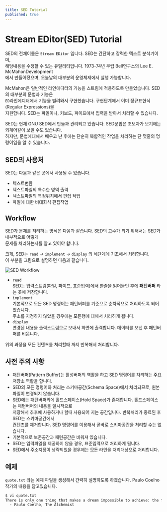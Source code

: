 ```yaml
---
title: SED Tutorial
published: true
---   
```



# Stream EDitor(SED) Tutorial   
SED의 전체이름은 `Stream EDitor` 입니다. SED는 간단하고 강력한 텍스트 분석기이며,   
해당내용을 수정할 수 있는 유틸리티입니다. 1973-74년 무렵 Bell연구소의 Lee E. McMahonDevelopment  
에서 만들어졌으며, 오늘날의 대부분의 운영체제에서 실행 가능합니다.    

McMahon은 일반적인 라인에디터의 기능을 스트림에 적용하도록 만들었습니다. SED의 대부분의 문법과 기능은   
`ED`라인에디터에서 기능을 빌려와서 구현했습니다. 구현단계에서 이미 정규표현식(Regular Expressions)을  
지원합니다. SED는 파일이나, 키보드, 파이프에서 입력을 받아서 처리할 수 있습니다.   

SED는 현재 GNU SED에서 만들과 관리되고 있습니다. SED문법은 초보자가 보기에는 외계어같이 보일 수도 있습니다.   
하지만, 문법에대해서 배우고 난 후에는 단순히 복합적인 작업을 처리하는 단 몇줄의 명령어임을 알 수 있습니다.    

## SED의 사용처  
SED는 다음과 같은 곳에서 사용될 수 있습니다.  

* 텍스트변환   
* 텍스트파일의 특수한 영역 출력  
* 텍스트파일의 특정위치에서 편집 작업  
* 파일에 대한 비대화식 편집작업   

## Workflow  

SED가 문제를 처리하는 방식은 다음과 같습니다. SED의 고수가 되기 위해서는 SED가 내부적으로 어떻게     
문제를 처리하는지를 알고 있어야 합니다.   

크게, SED는 `read` -> `implement` -> `display` 의 세단계에 기초해서 처리합니다.    
이 부분을 그림으로 설명하면 다음과 같습니다.  

![SED Workflow](https://e-techinc.github.io/etechinc/assets/images/sed-workflow.jpg)  

* `read`   
   SED는 입력스트림(파일, 파이프, 표준입력)에서 한줄을 읽어들인 후에 **패턴버퍼** 라는 곳에 저장합니다.    
* `implement`    
   기본적으로 모든 SED 명령어는 패턴버퍼를 기준으로 순차적으로 처리하도록 되어 있습니다.   
   주소를 지정하지 않았을 경우에는 모든행에 대해서 처리하게 됩니다.     
* `display`   
   변경된 내용을 출력스트림으로 보내서 화면에 출력합니다. 데이터를 보낸 후 패턴버퍼를 비웁니다.    
   
위의 과정을 모든 컨텐츠를 처리할때 까지 반복해서 처리합니다.     

## 사전 주의 사항    
* 패턴버퍼(Pattern Buffer)는  활성버퍼의 역활을 하고 SED 명령어를 처리하는 주요 저장소 역활을 합니다.     
* SED의 모든 명령어와 처리는 스키마공간(Schema Space)에서 처리되므로, 원본파일이 변경되지 않습니다.     
* SED에는 패턴버퍼외에 홀드스페이스(Hold Space)가 존재합니다. 홀드스페이스는 패턴버퍼의 내용을 일시적으로    
  저장해서 추후에 사용하거나 할때 사용되어 지는 공간입니다. 반복처리가 종료된 후 SED는 스키마공간에서   
  컨텐츠를 제거합니다. SED 명령어를 이용해서 곧바로 스키마공간을 처리할 수는 없습니다.    
* 기본적으로 보존공간과 패턴공간은 비워져 있습니다.   
* SED는 입력파일을 제공하지 않을 경우, 표준입력으로 처리하게 됩니다.     
* SED에서 주소지정이 생략되었을 경우에는 모든 라인을 처리대상으로 처리합니다.    


## 예제   
`quote.txt` 라는 예제 파일을 생성해서 간략히 설명하도록 하겠습니다. Paulo Coelho 작가의 내용을 담고있습니다.    
```bash
$ vi quote.txt
There is only one thing that makes a dream impossible to achieve: the fear of failure.
  - Paulo Coelho, The Alchemist
```   


   


